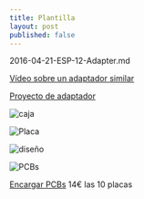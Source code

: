 ```yaml
---
title: Plantilla
layout: post
published: false
---
```

2016-04-21-ESP-12-Adapter.md

[Vídeo sobre un adaptador similar](https://www.youtube.com/watch?v=KAhpgOiPd5M)



[Proyecto de adaptador](https://hackaday.io/project/5841-ignore-this-esp8266-board)

![caja](https://cdn.hackaday.io/images/8236351439369920809.jpg)

![Placa](https://cdn.hackaday.io/images/7825571438720517102.jpg)

![diseño](https://cdn.hackaday.io/images/3163751431788404203.png)

![PCBs](https://cdn.hackaday.io/images/13981431814871162.png)

[Encargar PCBs](http://dirtypcbs.com/view.php?share=7240&accesskey=c91fff8304e1db6f70933aeb5d9a8747) 14€ las 10 placas

